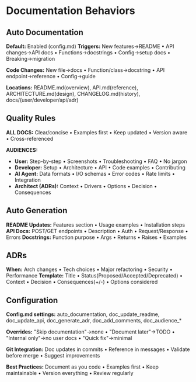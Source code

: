 # Documentation Behaviors

## Auto Documentation
**Default:** Enabled (config.md)
**Triggers:** New features→README • API changes→API docs • Functions→docstrings • Config→setup docs • Breaking→migration

**Code Changes:** New file→docs • Function/class→docstring • API endpoint→reference • Config→guide

**Locations:** README.md(overview), API.md(reference), ARCHITECTURE.md(design), CHANGELOG.md(history), docs/(user/developer/api/adr)

## Quality Rules
**ALL DOCS:** Clear/concise • Examples first • Keep updated • Version aware • Cross-referenced

**AUDIENCES:**
- **User:** Step-by-step • Screenshots • Troubleshooting • FAQ • No jargon
- **Developer:** Setup • Architecture • API • Code examples • Contributing
- **AI Agent:** Data formats • I/O schemas • Error codes • Rate limits • Integration
- **Architect (ADRs):** Context • Drivers • Options • Decision • Consequences

## Auto Generation

**README Updates:** Features section • Usage examples • Installation steps
**API Docs:** POST/GET endpoints • Description • Auth • Request/Response • Errors
**Docstrings:** Function purpose • Args • Returns • Raises • Examples

## ADRs
**When:** Arch changes • Tech choices • Major refactoring • Security • Performance
**Template:** Title • Status(Proposed/Accepted/Deprecated) • Context • Decision • Consequences(+/-) • Options considered

## Configuration
**Config.md settings:** auto_documentation, doc_update_readme, doc_update_api, doc_generate_adr, doc_add_comments, doc_audience_*

**Overrides:** "Skip documentation"→none • "Document later"→TODO • "Internal only"→no user docs • "Quick fix"→minimal

**Git Integration:** Doc updates in commits • Reference in messages • Validate before merge • Suggest improvements

**Best Practices:** Document as you code • Examples first • Keep maintainable • Version everything • Review regularly